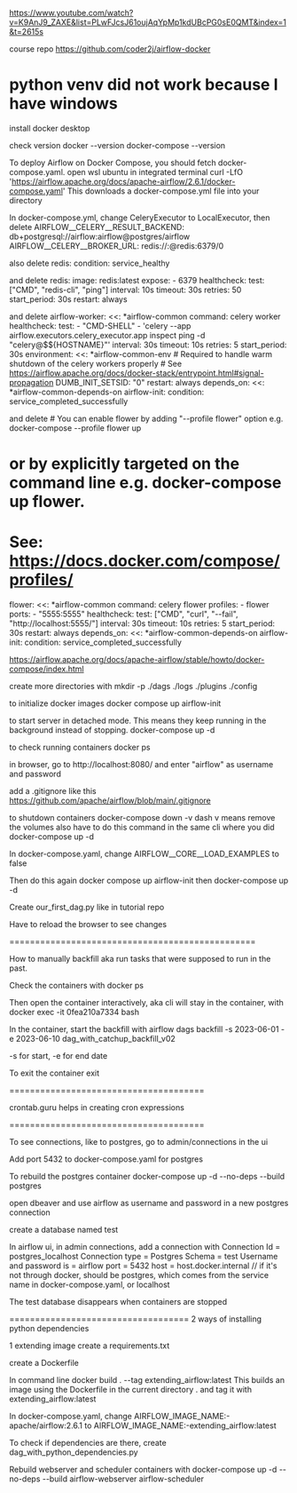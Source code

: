 https://www.youtube.com/watch?v=K9AnJ9_ZAXE&list=PLwFJcsJ61oujAqYpMp1kdUBcPG0sE0QMT&index=1&t=2615s

course repo
https://github.com/coder2j/airflow-docker

python venv did not work because I have windows
====================================================
install docker desktop

check version
  docker --version
  docker-compose --version

To deploy Airflow on Docker Compose, you should fetch docker-compose.yaml. open wsl ubuntu in integrated terminal
  curl -LfO 'https://airflow.apache.org/docs/apache-airflow/2.6.1/docker-compose.yaml'
This downloads a docker-compose.yml file into your directory

In docker-compose.yml, change CeleryExecutor to LocalExecutor, 
then delete
      AIRFLOW__CELERY__RESULT_BACKEND: db+postgresql://airflow:airflow@postgres/airflow
    AIRFLOW__CELERY__BROKER_URL: redis://:@redis:6379/0

also delete 
      redis:
      condition: service_healthy

and delete
    redis:
    image: redis:latest
    expose:
      - 6379
    healthcheck:
      test: ["CMD", "redis-cli", "ping"]
      interval: 10s
      timeout: 30s
      retries: 50
      start_period: 30s
    restart: always

and delete
    airflow-worker:
    <<: *airflow-common
    command: celery worker
    healthcheck:
      test:
        - "CMD-SHELL"
        - 'celery --app airflow.executors.celery_executor.app inspect ping -d "celery@$${HOSTNAME}"'
      interval: 30s
      timeout: 10s
      retries: 5
      start_period: 30s
    environment:
      <<: *airflow-common-env
      # Required to handle warm shutdown of the celery workers properly
      # See https://airflow.apache.org/docs/docker-stack/entrypoint.html#signal-propagation
      DUMB_INIT_SETSID: "0"
    restart: always
    depends_on:
      <<: *airflow-common-depends-on
      airflow-init:
        condition: service_completed_successfully

and delete
    # You can enable flower by adding "--profile flower" option e.g. docker-compose --profile flower up
  # or by explicitly targeted on the command line e.g. docker-compose up flower.
  # See: https://docs.docker.com/compose/profiles/
  flower:
    <<: *airflow-common
    command: celery flower
    profiles:
      - flower
    ports:
      - "5555:5555"
    healthcheck:
      test: ["CMD", "curl", "--fail", "http://localhost:5555/"]
      interval: 30s
      timeout: 10s
      retries: 5
      start_period: 30s
    restart: always
    depends_on:
      <<: *airflow-common-depends-on
      airflow-init:
        condition: service_completed_successfully

https://airflow.apache.org/docs/apache-airflow/stable/howto/docker-compose/index.html

create more directories with
  mkdir -p ./dags ./logs ./plugins ./config

to initialize docker images
  docker compose up airflow-init

to start server in detached mode. This means they keep running in the background instead of stopping.
  docker-compose up -d

to check running containers
  docker ps

in browser, go to http://localhost:8080/ and enter "airflow" as username and password

add a .gitignore like this
  https://github.com/apache/airflow/blob/main/.gitignore

to shutdown containers
  docker-compose down -v
dash v means remove the volumes also
have to do this command in the same cli where you did docker-compose up -d

In docker-compose.yaml, change AIRFLOW__CORE__LOAD_EXAMPLES to false

Then do this again
  docker compose up airflow-init
then
  docker-compose up -d

Create our_first_dag.py like in tutorial repo

Have to reload the browser to see changes

================================================

How to manually backfill aka run tasks that were supposed to run in the past.

Check the containers with
  docker ps

Then open the container interactively, aka cli will stay in the container, with
  docker exec -it 0fea210a7334 bash

In the container, start the backfill with
  airflow dags backfill -s 2023-06-01 -e 2023-06-10 dag_with_catchup_backfill_v02

-s for start, -e for end date

To exit the container
  exit

======================================

crontab.guru helps in creating cron expressions

======================================

To see connections, like to postgres, go to admin/connections in the ui

Add port 5432 to docker-compose.yaml for postgres

To rebuild the postgres container
  docker-compose up -d --no-deps --build postgres

open dbeaver and use airflow as username and password in a new postgres connection

create a database named test

In airflow ui, in admin connections, add a connection with Connection Id = postgres_localhost
Connection type = Postgres
Schema = test
Username and password is = airflow
port = 5432
host = host.docker.internal // if it's not through docker, should be postgres, which comes from the service name in docker-compose.yaml, or localhost

The test database disappears when containers are stopped

===================================
2 ways of installing python dependencies

1 extending image
create a requirements.txt

create a Dockerfile

In command line
  docker build . --tag extending_airflow:latest
This builds an image using the Dockerfile in the current directory . and tag it with extending_airflow:latest

In docker-compose.yaml, change AIRFLOW_IMAGE_NAME:-apache/airflow:2.6.1 to
  AIRFLOW_IMAGE_NAME:-extending_airflow:latest

To check if dependencies are there, create dag_with_python_dependencies.py

Rebuild webserver and scheduler containers with
  docker-compose up -d --no-deps --build airflow-webserver airflow-scheduler
